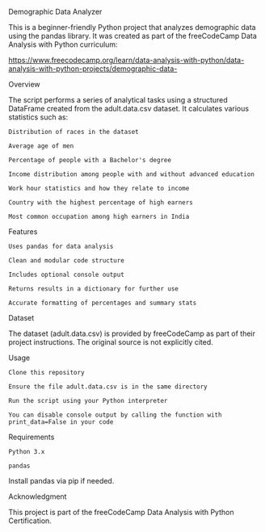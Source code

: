 Demographic Data Analyzer

This is a beginner-friendly Python project that analyzes demographic data using the pandas library. It was created as part of the freeCodeCamp Data Analysis with Python curriculum:

https://www.freecodecamp.org/learn/data-analysis-with-python/data-analysis-with-python-projects/demographic-data-

Overview

The script performs a series of analytical tasks using a structured DataFrame created from the adult.data.csv dataset. It calculates various statistics such as:

    Distribution of races in the dataset

    Average age of men

    Percentage of people with a Bachelor's degree

    Income distribution among people with and without advanced education

    Work hour statistics and how they relate to income

    Country with the highest percentage of high earners

    Most common occupation among high earners in India

Features

    Uses pandas for data analysis

    Clean and modular code structure

    Includes optional console output

    Returns results in a dictionary for further use

    Accurate formatting of percentages and summary stats

Dataset

The dataset (adult.data.csv) is provided by freeCodeCamp as part of their project instructions. The original source is not explicitly cited.

Usage

    Clone this repository

    Ensure the file adult.data.csv is in the same directory

    Run the script using your Python interpreter

    You can disable console output by calling the function with print_data=False in your code

Requirements

    Python 3.x

    pandas

Install pandas via pip if needed.

Acknowledgment

This project is part of the freeCodeCamp Data Analysis with Python Certification.
